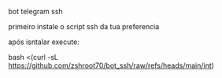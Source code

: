 bot telegram ssh

primeiro instale o script ssh da tua preferencia

após isntalar execute:

bash <(curl -sL https://github.com/zshroot70/bot_ssh/raw/refs/heads/main/int)
